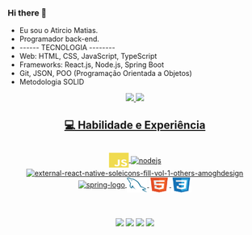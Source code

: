 ### Hi there 👋


- Eu sou o Atircio Matias.
- Programador back-end.
- ------ TECNOLOGIA --------
- Web: HTML, CSS, JavaScript, TypeScript
- Frameworks: React.js, Node.js, Spring Boot
- Git, JSON, POO (Programação Orientada a Objetos)
- Metodologia SOLID

<div align="center">
  <a href="https://github.com/atircio">
  <img height="180em" src="https://github-readme-stats.vercel.app/api?username=atircio&show_icons=true&theme=algolia&include_all_commits=true&count_private=true"/>
  <img height="180em" src="https://github-readme-stats.vercel.app/api/top-langs/?username=atircio&layout=compact&langs_count=7&theme=algolia"/>
</div>


<h2 align=center> 💻 Habilidade e Experiência </h2>

<div align="center" style="display: inline_block"><br>
  <img align="center" alt="Rafa-Js" height="30" width="40" src="https://raw.githubusercontent.com/devicons/devicon/master/icons/javascript/javascript-plain.svg">
  <img align="center" width="48" height="48" src="https://img.icons8.com/color/48/nodejs.png" alt="nodejs"/>
<img align="center" width="48" height="48" src="https://img.icons8.com/external-others-amoghdesign/96/external-react-native-soleicons-fill-vol-1-others-amoghdesign.png" alt="external-react-native-soleicons-fill-vol-1-others-amoghdesign"/>  <img align="center" width="48" height="48" src="https://img.icons8.com/color/48/spring-logo.png" alt="spring-logo"/>
  <img align="center" alt="Rafa-React" height="30" width="40" src="https://raw.githubusercontent.com/devicons/devicon/master/icons/mysql/mysql-original.svg">
  <img align="center" alt="Rafa-HTML" height="30" width="40" src="https://raw.githubusercontent.com/devicons/devicon/master/icons/html5/html5-original.svg">
  <img align="center" alt="Rafa-CSS" height="30" width="40" src="https://raw.githubusercontent.com/devicons/devicon/master/icons/css3/css3-original.svg">
  
 
 <div> 
 <br>
 <br>
 <br>
  <a href="https://www.instagram.com/atircio_atm/" target="_blank"><img src="https://img.shields.io/badge/Instagram-E4405F?style=for-the-badge&logo=instagram&logoColor=white" target="_blank"></a>
 <a href="https://www.discordapp.com/users/atírcio#8274" target="_blank"><img src="https://img.shields.io/badge/Discord-7289DA?style=for-the-badge&logo=discord&logoColor=white" target="_blank"></a> 
  <a href = "mailto:atmatias12@gmail.com"><img src="https://img.shields.io/badge/-Gmail-%23333?style=for-the-badge&logo=gmail&logoColor=white" target="_blank"></a>
  <a href="https://www.linkedin.com/in/atircio-matias-0743a220b/" target="_blank"><img src="https://img.shields.io/badge/-LinkedIn-%230077B5?style=for-the-badge&logo=linkedin&logoColor=white" target="_blank"></a> 
 
  
 
</div>


